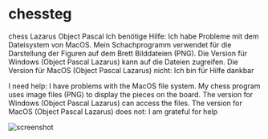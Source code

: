 # chessteg
chess Lazarus Object Pascal
Ich benötige Hilfe: 
Ich habe Probleme mit dem Dateisystem von MacOS.
Mein Schachprogramm verwendet für die Darstellung der Figuren auf dem Brett Bilddateien (PNG).
Die Version für Windows (Object Pascal  Lazarus) kann auf die Dateien zugreifen.
Die Version für MacOS (Object Pascal Lazarus) nicht:
Ich bin für Hilfe dankbar

I need help:
I have problems with the MacOS file system.
My chess program uses image files (PNG) to display the pieces on the board.
The version for Windows (Object Pascal Lazarus) can access the files.
The version for MacOS (Object Pascal Lazarus) does not:
I am grateful for help

![screenshot](./profilans.png)


